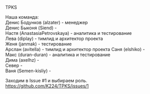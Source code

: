 TPKS

Наша команда:  
Денис Бодунков (alzater) - менеджер  
Денис Быконя (Siend) -  
Настя (AnastasiaPetrovskaya) - аналитика и тестирование  
Лева (diplay) -  тимлид и архитектор проекта  
Женя (janmak) - тестирование  
Арслан (avitella) - тимлид и архитектор проекта
Саня (elshiko) -  
Макс (duran-duran) - аналитика и тестирование  
Дима (axelhz) -  
Север -  
Ваня (Semen-kisliy) -  

Заходим в Issue #1 и выбираем роль.  
https://github.com/K224/TPKS/issues/1

